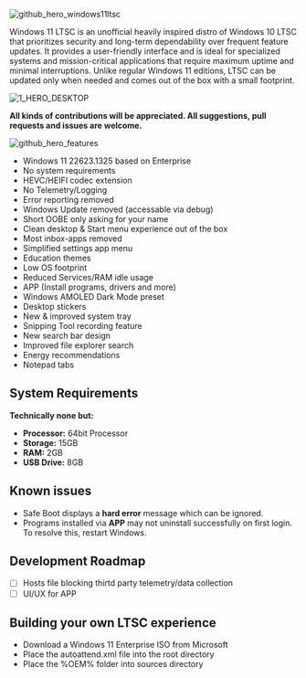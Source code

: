 ![github_hero_windows11ltsc](https://user-images.githubusercontent.com/96759883/219660362-26d8fdc2-b5e3-43b3-abba-c3009c3a744f.png)

Windows 11 LTSC is an unofficial heavily inspired distro of Windows 10 LTSC that prioritizes security and long-term dependability over frequent feature updates. It provides a user-friendly interface and is ideal for specialized systems and mission-critical applications that require maximum uptime and minimal interruptions. Unlike regular Windows 11 editions, LTSC can be updated only when needed and comes out of the box with a small footprint.

![1_HERO_DESKTOP](https://user-images.githubusercontent.com/96759883/219473489-3f60515a-2590-4c02-a175-75641b9b35e2.png)

**All kinds of contributions will be appreciated. All suggestions, pull 
requests and issues are welcome.**

![github_hero_features](https://user-images.githubusercontent.com/96759883/219661176-d969a7a6-777f-4632-aa0c-c9b718d900b1.png)

- Windows 11 22623.1325 based on Enterprise
- No system requirements
- HEVC/HEIFI codec extension
- No Telemetry/Logging
- Error reporting removed
- Windows Update removed (accessable via debug)
- Short OOBE only asking for your name
- Clean desktop & Start menu experience out of the box
- Most inbox-apps removed
- Simplified settings app menu
- Education themes
- Low OS footprint
- Reduced Services/RAM idle usage
- APP (Install programs, drivers and more)
- Windows AMOLED Dark Mode preset
- Desktop stickers
- New & improved system tray
- Snipping Tool recording feature
- New search bar design
- Improved file explorer search
- Energy recommendations 
- Notepad tabs

## System Requirements
**Technically none but:**
- **Processor:** 64bit Processor
- **Storage:** 15GB
- **RAM:** 2GB
- **USB Drive:** 8GB

## Known issues

- Safe Boot displays a **hard error** message which can be ignored.
- Programs installed via **APP** may not uninstall successfully on first login. To resolve this, restart Windows.
  
## Development Roadmap

- [ ] Hosts file blocking thirtd party telemetry/data collection
- [ ] UI/UX for APP

## Building your own LTSC experience

- Download a Windows 11 Enterprise ISO from Microsoft
- Place the autoattend.xml file into the root directory 
- Place the %OEM% folder into sources directory
